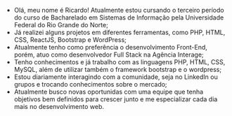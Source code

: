 - Olá, meu nome é Ricardo! Atualmente estou cursando o terceiro período do curso de Bacharelado em Sistemas de Informação pela Universidade Federal do Rio Grande do Norte;
- Já realizei alguns projetos em diferentes ferramentas, como PHP, HTML, CSS, ReactJS, Bootstrap e WordPress;
- Atualmente tenho como preferência o desenvolvimento Front-End, porém, atuo como desenvolvedor Full Stack na Agência Interage;
- Tenho conhecimentos e já trabalho com as linguagens PHP, HTML, CSS, MySQL, além de utilizar também o framework bootstrap e o wordpress;
- Estou diariamente interagindo com a comunidade, seja no LinkedIn ou grupos e trocando conhecimentos sobre o mercado;
- Atualmente busco novas oportunidas com uma equipe que tenha objetivos bem definidos para crescer junto
e me especializar cada dia mais no desenvolvimento web.
<!---
ricsjs/ricsjs is a ✨ special ✨ repository because its `README.md` (this file) appears on your GitHub profile.
You can click the Preview link to take a look at your changes.
--->
